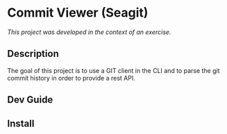 # Commit Viewer (Seagit)
_This project was developed in the context of an exercise._
## Description
The goal of this project is to use a GIT client in the CLI and to parse the git commit history in order to provide a rest API.
  
## Dev Guide

## Install


